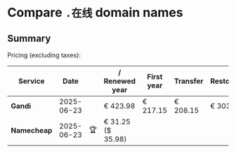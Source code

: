 # Compare `.在线` domain names

## Summary

Pricing (excluding taxes):

| Service | Date |  | / Renewed year | First year | Transfer | Restoration |
|--|--|--|--|--|--|--|
| **Gandi** | 2025-06-23 |  | € 423.98 | € 217.15 | € 208.15 | € 303.15 |
| **Namecheap** | 2025-06-23 | 🏆 | € 31.25<br>($ 35.98) |  |  |  |
